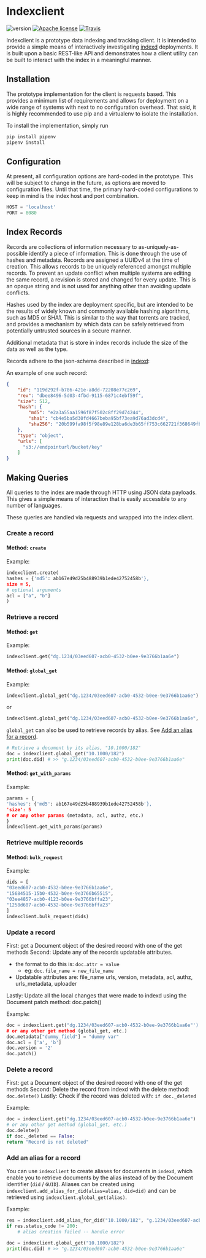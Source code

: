 Indexclient
===
![version](https://img.shields.io/badge/version-2.0.0-green.svg?style=flat) [![Apache license](http://img.shields.io/badge/license-Apache-blue.svg?style=flat)](LICENSE) [![Travis](https://travis-ci.org/uc-cdis/indexclient.svg?branch=master)](https://travis-ci.org/uc-cdis/indexclient)

Indexclient is a prototype data indexing and tracking client. It is intended to
provide a simple means of interactively investigating
[indexd](https://github.com/LabAdvComp/indexd) deployments. It is built upon
a basic REST-like API and demonstrates how a client utility can be built to
interact with the index in a meaningful manner.

## Installation

The prototype implementation for the client is requests based. This
provides a minimum list of requirements and allows for deployment on a wide
range of systems with next to no configuration overhead. That said, it is
highly recommended to use pip and a virtualenv to isolate the installation.

To install the implementation, simply run

```bash
pip install pipenv
pipenv install
```

## Configuration

At present, all configuration options are hard-coded in the prototype. This
will be subject to change in the future, as options are moved to configuration
files. Until that time, the primary hard-coded configurations to keep in
mind is the index host and port combination.

```python
HOST = 'localhost'
PORT = 8080
```

## Index Records

Records are collections of information necessary to as-uniquely-as-possible
identify a piece of information. This is done through the use of hashes and
metadata. Records are assigned a UUIDv4 at the time of creation. This allows
records to be uniquely referenced amongst multiple records. To prevent an
update conflict when multiple systems are editing the same record, a revision
is stored and changed for every update. This is an opaque string and is
not used for anything other than avoiding update conflicts.

Hashes used by the index are deployment specific, but are intended to be the
results of widely known and commonly available hashing algorithms, such as
MD5 or SHA1. This is similar to the way that torrents are tracked, and provides
a mechanism by which data can be safely retrieved from potentially untrusted
sources in a secure manner.

Additional metadata that is store in index records include the size of the
data as well as the type.

Records adhere to the json-schema described in [indexd](https://github.com/LabAdvComp/indexd/blob/master/indexd/index/schema.py#L1):


An example of one such record:

```json
{
    "id": "119d292f-b786-421e-a8dd-72208e77c269",
    "rev": "dbee8496-5d03-4fbd-9115-6871c4ebf59f",
    "size": 512,
    "hash": {
        "md5": "e2a3a55aa1596f87f502c8ff29d74244",
        "sha1": "cb4e5ba5d30fd4667beba95bf73ea9d76ad3dcd4",
        "sha256": "20b599fa98f5f98e89e128ba6de3b65ff753c662721f368649fb8d7e7d4933b0"
    },
    "type": "object",
    "urls": [
      "s3://endpointurl/bucket/key"
    ]
}
```


## Making Queries


All queries to the index are made through HTTP using JSON data payloads.
This gives a simple means of interaction that is easily accessible to any
number of languages.

These queries are handled via requests and wrapped into the index client.


### Create a record


#### Method: `create`

Example:

```python
indexclient.create(
hashes = {'md5': ab167e49d25b488939b1ede42752458b'},
size = 5,
# optional arguments
acl = ["a", "b"]
)
```


### Retrieve a record


#### Method: `get`

Example:

```python
indexclient.get("dg.1234/03eed607-acb0-4532-b0ee-9e3766b1aa6e")
```

#### Method: `global_get`

Example:

```python
indexclient.global_get("dg.1234/03eed607-acb0-4532-b0ee-9e3766b1aa6e")
```
or
```python
indexclient.global_get("dg.1234/03eed607-acb0-4532-b0ee-9e3766b1aa6e", no_dist=True)
```

`global_get` can also be used to retrieve records by alias. See [Add an alias for a record](#add-an-alias-for-a-record).
```python
# Retrieve a document by its alias, "10.1000/182"
doc = indexclient.global_get("10.1000/182")
print(doc.did) # >> "g.1234/03eed607-acb0-4532-b0ee-9e3766b1aa6e"
```

#### Method: `get_with_params`

Example:

```python
params = {
'hashes': {'md5': ab167e49d25b488939b1ede42752458b'},
'size': 5
# or any other params (metadata, acl, authz, etc.)
}
indexclient.get_with_params(params)
```


### Retrieve multiple records


#### Method: `bulk_request`

Example:

```python
dids = [
"03eed607-acb0-4532-b0ee-9e3766b1aa6e",
"15684515-15b0-4532-b0ee-9e3766b65515",
"03ee4857-acb0-4123-b0ee-9e3766bffa23",
"1258d607-acb0-4532-b0ee-9e3766bffa23"
]
indexclient.bulk_request(dids)
```

### Update a record


First: get a Document object of the desired record with one of the get methods
Second: Update any of the records updatable attributes.
  - the format to do this is: `doc.attr = value`
      - eg: `doc.file_name = new_file_name`
  - Updatable attributes are: file_name urls, version, metadata, acl, authz, urls_metadata, uploader

Lastly: Update all the local changes that were made to indexd using the
        Document patch method: doc.patch()

Example:

```python
doc = indexclient.get("dg.1234/03eed607-acb0-4532-b0ee-9e3766b1aa6e"')
# or any other get method (global_get, etc.)
doc.metadata["dummy_field"] = "dummy var"
doc.acl = ['a', 'b']
doc.version = '2'
doc.patch()
```


### Delete a record


First: get a Document object of the desired record with one of the get methods
Second: Delete the record from indexd with the delete method: `doc.delete()`
Lastly: Check if the record was deleted with: `if doc._deleted`

Example:

```python
doc = indexclient.get("dg.1234/03eed607-acb0-4532-b0ee-9e3766b1aa6e")
# or any other get method (global_get, etc.)
doc.delete()
if doc._deleted == False:
return "Record is not deleted"
```

### Add an alias for a record

You can use `indexclient` to create aliases for documents in `indexd`, which enable you to retrieve documents by the alias instead of by the Document identifier (`did` / `GUID`). Aliases can be created using `indexclient.add_alias_for_did(alias=alias, did=did)` and can be retrieved using `indexclient.global_get(alias)`.

Example:

```python
res = indexclient.add_alias_for_did("10.1000/182", "g.1234/03eed607-acb0-4532-b0ee-9e3766b1aa6e")
if res.status_code != 200:
    # alias creation failed -- handle error

doc = indexclient.global_get("10.1000/182")
print(doc.did) # >> "g.1234/03eed607-acb0-4532-b0ee-9e3766b1aa6e"
```
